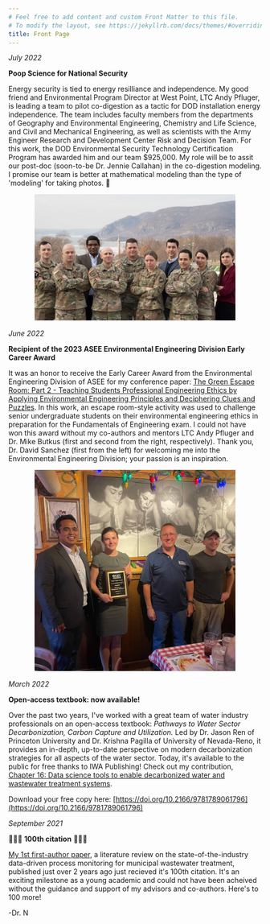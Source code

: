 ```yaml
---
# Feel free to add content and custom Front Matter to this file.
# To modify the layout, see https://jekyllrb.com/docs/themes/#overriding-theme-defaults
title: Front Page
---
```

*July 2022*

**Poop Science for National Security**

Energy security is tied to energy resilliance and independence. My good friend and Environmental Program Director at West Point, LTC Andy Pfluger, is leading a team to pilot co-digestion as a tactic for DOD installation energy independence. The team includes faculty members from the departments of Geography and Environmental Engineering, Chemistry and Life Science, and Civil and Mechanical Engineering, as well as scientists with the Army Engineer Research and Development Center Risk and Decision Team. For this work, the DOD Environmental Security Technology Certification Program has awarded him and our  team $925,000. My role will be to assit our post-doc (soon-to-be Dr. Jennie Callahan) in the co-digestion modeling. I promise our team is better at mathematical modeling than the type of 'modeling' for taking photos. 🤣

<center>
<img src="files/pics/estcp-group.png" alt="ESTCP Group"  width="400" heigh="400"/>
</center>

*June 2022*

**Recipient of the 2023 ASEE Environmental Engineering Division Early Career Award**

It was an honor to receive the Early Career Award from the Environmental Engineering Division of ASEE for my conference paper: [The Green Escape Room: Part 2 - Teaching Students Professional Engineering Ethics by Applying Environmental Engineering Principles and Deciphering Clues and Puzzles](https://peer.asee.org/40424). In this work, an escape room-style activity was used to challenge senior undergraduate students on their environmental engineering ethics in preparation for the Fundamentals of Engineering exam. I could not have won this award without my co-authors and mentors LTC Andy Pfluger and Dr. Mike Butkus (first and second from the right, respectively). Thank you, Dr. David Sanchez (first from the left) for welcoming me into the Environmental Engineering Division; your passion is an inspiration. 

<center>
<img src="files/pics/asee-award.jpg" alt="Award Ceremony"  width="400" heigh="400"/>
</center>


*March 2022*

**Open-access textbook: now available!**

Over the past two years, I've worked with a great team of water industry professionals on an open-access textbook: *Pathways to Water Sector Decarbonization, Carbon Capture and Utilization.* Led by Dr. Jason Ren of Princeton University and Dr. Krishna Pagilla of University of Nevada-Reno, it provides an in-depth, up-to-date perspective on modern decarbonization strategies for all aspects of the water sector. Today, it's available to the public for free thanks to IWA Publishing! Check out my contribution, [Chapter 16: Data science tools to enable decarbonized water and wastewater treatment systems](https://doi.org/10.2166/9781789061796_0275).

Download your free copy here: [https://doi.org/10.2166/9781789061796](https://doi.org/10.2166/9781789061796) 


*September 2021*

🎉🎉🎉 **100th citation** 🎉🎉🎉

[My 1st first-author paper](https://scholar.google.com/citations?view_op=view_citation&citation_for_view=IgFxIPYAAAAJ:qjMakFHDy7sC&hl=en&as_sdt=0,33&is_milestone=1), a literature review on the state-of-the-industry data-driven process monitoring for municipal wastewater treatment, published just over 2 years ago just recieved it's 100th citation. It's an exciting milestone as a young academic and could not have been acheived without the guidance and support of my advisors and co-authors. Here's to 100 more!

-Dr. N
